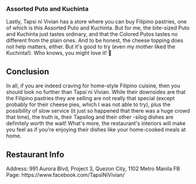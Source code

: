 <h3>Assorted Puto and Kuchinta</h3>
Lastly, Tapsi ni Vivian has a store where you can buy Filipino pastries, one of which is this Assorted Puto and Kuchinta. But for me, the bite-sized Puto and Kuchinta just tastes ordinary, and that the Colored Putos tastes no different from the plain ones. And to be honest, the cheese topping does not help matters, either. But it's good to try (even my mother liked the Kuchinta!). Who knows, you might love it! 🙂

<h2>Conclusion</h2>
In all, if you are indeed craving for home-style Filipino cuisine, then you should look no further than Tapsi ni Vivian. While their downsides are that the Filipino pastries they are selling are not really that special (except probably for their cheese pies, which I was not able to try), plus the possibility of slow service (it just so happened that there was a huge crowd that time), the truth is, their Tapsilog and their other -silog dishes are definitely worth the wait! What's more, the restaurant's interiors will make you feel as if you're enjoying their dishes like your home-cooked meals at home.

<h2>Restaurant Info</h2>
Address: 991 Aurora Blvd, Project 3, Quezon City, 1102 Metro Manila
FB Page: https://www.facebook.com/TapsiNiVivian/
